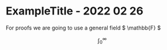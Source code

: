 # ExampleTitle - 2022 02 26

For proofs we are going to use a general field $ \mathbb{F} $

$$ \int_{0}^{\infty} $$
